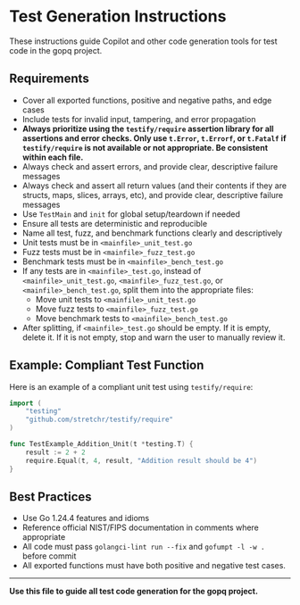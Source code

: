 # Test Generation Instructions

These instructions guide Copilot and other code generation tools for test code in the gopq project.

## Requirements
- Cover all exported functions, positive and negative paths, and edge cases
- Include tests for invalid input, tampering, and error propagation
- **Always prioritize using the `testify/require` assertion library for all assertions and error checks. Only use `t.Error`, `t.Errorf`, or `t.Fatalf` if `testify/require` is not available or not appropriate. Be consistent within each file.**
- Always check and assert errors, and provide clear, descriptive failure messages
- Always check and assert all return values (and their contents if they are structs, maps, slices, arrays, etc), and provide clear, descriptive failure messages
- Use `TestMain` and `init` for global setup/teardown if needed
- Ensure all tests are deterministic and reproducible
- Name all test, fuzz, and benchmark functions clearly and descriptively
- Unit tests must be in `<mainfile>_unit_test.go`
- Fuzz tests must be in `<mainfile>_fuzz_test.go`
- Benchmark tests must be in `<mainfile>_bench_test.go`
- If any tests are in `<mainfile>_test.go`, instead of `<mainfile>_unit_test.go`, `<mainfile>_fuzz_test.go`, or `<mainfile>_bench_test.go`, split them into the appropriate files:
  - Move unit tests to `<mainfile>_unit_test.go`
  - Move fuzz tests to `<mainfile>_fuzz_test.go`
  - Move benchmark tests to `<mainfile>_bench_test.go`
- After splitting, if `<mainfile>_test.go` should be empty. If it is empty, delete it. If it is not empty, stop and warn the user to manually review it.

## Example: Compliant Test Function

Here is an example of a compliant unit test using `testify/require`:

```go
import (
    "testing"
    "github.com/stretchr/testify/require"
)

func TestExample_Addition_Unit(t *testing.T) {
    result := 2 + 2
    require.Equal(t, 4, result, "Addition result should be 4")
}
```

## Best Practices
- Use Go 1.24.4 features and idioms
- Reference official NIST/FIPS documentation in comments where appropriate
- All code must pass `golangci-lint run --fix` and `gofumpt -l -w .` before commit
- All exported functions must have both positive and negative test cases.

---

**Use this file to guide all test code generation for the gopq project.**
